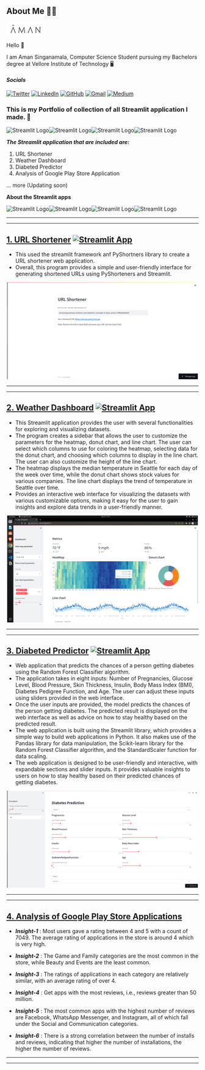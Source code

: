 
## About Me 👩‍💻

<p><img src="Images\aman.png" width=100/></p>

Hello 👋 

I am Aman Singanamala, Computer Science Student pursuing my Bachelors degree at Vellore Institute of Technology 🖥️

#### ***Socials*** 

[![Twitter](https://img.shields.io/badge/-Twitter-1DA1F2?style=for-the-badge&logo=twitter&logoColor=white)](https://twitter.com/amansinganamala)
[![LinkedIn](https://img.shields.io/badge/-LinkedIn-0077B5?style=for-the-badge&logo=linkedin&logoColor=white)](https://www.linkedin.com/in/amansinganamala)
[![GitHub](https://img.shields.io/badge/-GitHub-181717?style=for-the-badge&logo=github&logoColor=white)](https://github.com/aman-singanamala)
[![Gmail](https://img.shields.io/badge/-Gmail-D14836?style=for-the-badge&logo=gmail&logoColor=white)](amansinganamala@gmail.com)
[![Medium](https://img.shields.io/badge/-Medium-black?style=for-the-badge&logo=medium&logoColor=white)](https://medium.com/@amansinganamala)



### This is my Portfolio of collection of all Streamlit application I made. 🙂






<img src="https://streamlit.io/images/brand/streamlit-mark-color.svg" alt="Streamlit Logo" width="100" height="100"><img src="https://streamlit.io/images/brand/streamlit-mark-color.svg" alt="Streamlit Logo" width="100" height="100"><img src="https://streamlit.io/images/brand/streamlit-mark-color.svg" alt="Streamlit Logo" width="100" height="100"><img src="https://streamlit.io/images/brand/streamlit-mark-color.svg" alt="Streamlit Logo" width="100" height="100">

***The Streamlit application that are included are:***

1. URL Shortener
2. Weather Dashboard
3. Diabeted Predictor
4. Analysis of Google Play Store Application

... more (Updating soon)


**About the Streamlit apps**


<img src="https://streamlit.io/images/brand/streamlit-mark-color.svg" alt="Streamlit Logo" width="100" height="100"><img src="https://streamlit.io/images/brand/streamlit-mark-color.svg" alt="Streamlit Logo" width="100" height="100"><img src="https://streamlit.io/images/brand/streamlit-mark-color.svg" alt="Streamlit Logo" width="100" height="100"><img src="https://streamlit.io/images/brand/streamlit-mark-color.svg" alt="Streamlit Logo" width="100" height="100">


---
---


## [1. URL Shortener](./URL_SHORTENER/README.md) [![Streamlit App](https://static.streamlit.io/badges/streamlit_badge_black_white.svg)](https://tinyurl.com/28qq4x24)  

   - This used the streamlit framework anf PyShortners library to create a URL shortener web application.
   - Overall, this program provides a simple and user-friendly interface for generating shortened URLs using PyShorteners and Streamlit.

<p align="center"><img src="URL_SHORTENER\i1.png" width=500/></p>





---
---


## [2. Weather Dashboard](./Weather-Dashboard/README.md) [![Streamlit App](https://static.streamlit.io/badges/streamlit_badge_black_white.svg)](https://aman-singanamala-streamlit-apps-app-1app-lrxr52.streamlitapp.com/) 


   - This Streamlit application provides the user with several functionalities for exploring and visualizing datasets.
   - The program creates a sidebar that allows the user to customize the parameters for the heatmap, donut chart, and line chart. The user can select which columns to use for coloring the heatmap, selecting data for the donut chart, and choosing which columns to display in the line chart. The user can also customize the height of the line chart.
   - The heatmap displays the median temperature in Seattle for each day of the week over time, while the donut chart shows stock values for various companies. The line chart displays the trend of temperature in Seattle over time.
   - Provides an interactive web interface for visualizing the datasets with various customizable options, making it easy for the user to gain insights and explore data trends in a user-friendly manner.

<p align="center"><img src="Images\dashboard.png" width=500/></p>




---
---

## [3. Diabeted Predictor](./Diabetes-Predictor/README.md) [![Streamlit App](https://static.streamlit.io/badges/streamlit_badge_black_white.svg)](https://aman-singanamala-streamlit-apps-diabetes-predictorapp1-dltfg9.streamlit.app/) 


   - Web application that predicts the chances of a person getting diabetes using the Random Forest Classifier algorithm.
   - The application takes in eight inputs: Number of Pregnancies, Glucose Level, Blood Pressure, Skin Thickness, Insulin, Body Mass Index (BMI), Diabetes Pedigree Function, and Age. The user can adjust these inputs using sliders provided in the web interface.
   - Once the user inputs are provided, the model predicts the chances of the person getting diabetes. The predicted result is displayed on the web interface as well as advice on how to stay healthy based on the predicted result.
   - The web application is built using the Streamlit library, which provides a simple way to build web applications in Python. It also makes use of the Pandas library for data manipulation, the Scikit-learn library for the Random Forest Classifier algorithm, and the StandardScaler function for data scaling.
   - The web application is designed to be user-friendly and interactive, with expandable sections and slider inputs. It provides valuable insights to users on how to stay healthy based on their predicted chances of getting diabetes.


<p align="center"><img src="Diabetes-Predictor\i1.png" width=500/></p>

---





---

## [4. Analysis of Google Play Store Applications](./Google_Play_Store_Apps/README.md)


   - ***Insight-1*** : Most users gave a rating between 4 and 5 with a count of 7049. The average rating of applications
in the store is around 4 which is very high.

   - ***Insight-2*** : The Game and Family categories are the most common in the store, while Beauty and Events are
the least common.

   - ***Insight-3*** : The ratings of applications in each category are relatively similar, with an average rating of over 4.

   - ***Insight-4*** : Get apps with the most reviews, i.e., reviews greater than 50 million.

   - ***Insight-5*** : The most common apps with the highest number of reviews are Facebook, WhatsApp Messenger,
and Instagram, all of which fall under the Social and Communication categories.

   - ***Insight-6*** : There is a strong correlation between the number of installs and reviews, indicating that higher the number of installations, the higher the number of reviews.










---
---
